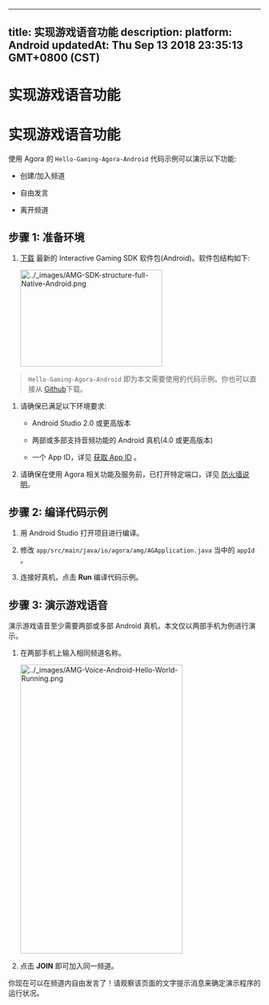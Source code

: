 
---
title: 实现游戏语音功能
description: 
platform: Android
updatedAt: Thu Sep 13 2018 23:35:13 GMT+0800 (CST)
---
# 实现游戏语音功能
# 实现游戏语音功能

使用 Agora 的 `Hello-Gaming-Agora-Android` 代码示例可以演示以下功能:

-   创建/加入频道

-   自由发言

-   离开频道


## 步骤 1: 准备环境

1.  [下载](https://docs.agora.io/cn/2.2/download) 最新的 Interactive Gaming SDK 软件包(Android)。软件包结构如下:

    <img alt="../_images/AMG-SDK-structure-full-Native-Android.png" src="https://web-cdn.agora.io/docs-files/cn/AMG-SDK-structure-full-Native-Android.png" style="width: 283.0px; height: 193.0px;"/>

> `Hello-Gaming-Agora-Android` 即为本文需要使用的代码示例。你也可以直接从 [Github](https://github.com/AgoraIO/Hello-Gaming-Agora-Android/)下载。

1.  请确保已满足以下环境要求:

    -   Android Studio 2.0 或更高版本

    -   两部或多部支持音频功能的 Android 真机\(4.0 或更高版本\)

    -   一个 App ID，详见 [获取 App ID](../../cn/Agora%20Platform/token.md) 。

2.  请确保在使用 Agora 相关功能及服务前，已打开特定端口，详见 [防火墙说明](../../cn/Agora%20Platform/firewall.md)。


## 步骤 2: 编译代码示例

1.  用 Android Studio 打开项目进行编译。

2.  修改 `app/src/main/java/io/agora/amg/AGApplication.java` 当中的 `appId` 。

3.  连接好真机，点击 **Run** 编译代码示例。

## 步骤 3: 演示游戏语音

演示游戏语音至少需要两部或多部 Android 真机，本文仅以两部手机为例进行演示。

1.  在两部手机上输入相同频道名称。

    <img alt="../_images/AMG-Voice-Android-Hello-World-Running.png" src="https://web-cdn.agora.io/docs-files/cn/AMG-Voice-Android-Hello-World-Running.png" style="width: 324.0px; height: 576.0px;"/>

2.  点击 **JOIN** 即可加入同一频道。

你现在可以在频道内自由发言了！请观察该页面的文字提示消息来确定演示程序的运行状况。


